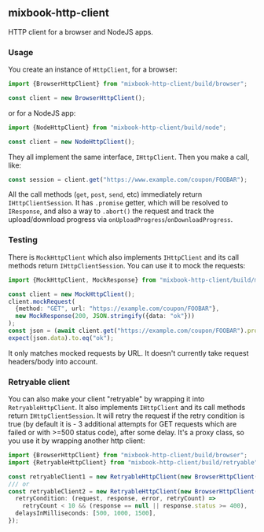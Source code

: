 ## mixbook-http-client

HTTP client for a browser and NodeJS apps.

### Usage

You create an instance of `HttpClient`, for a browser:

```ts
import {BrowserHttpClient} from "mixbook-http-client/build/browser";

const client = new BrowserHttpClient();
```

or for a NodeJS app:

```ts
import {NodeHttpClient} from "mixbook-http-client/build/node";

const client = new NodeHttpClient();
```

They all implement the same interface, `IHttpClient`. Then you make a call, like:

```ts
const session = client.get("https://www.example.com/coupon/FOOBAR");
```

All the call methods (`get`, `post`, `send`, etc) immediately return `IHttpClientSession`. It has
`.promise` getter, which will be resolved to `IResponse`, and also a way to `.abort()` the request and
track the upload/download progress via `onUploadProgress`/`onDownloadProgress`.

### Testing

There is `MockHttpClient` which also implements `IHttpClient` and its call methods return
`IHttpClientSession`. You can use it to mock the requests:

```ts
import {MockHttpClient, MockResponse} from "mixbook-http-client/build/mock";

const client = new MockHttpClient();
client.mockRequest(
  {method: "GET", url: "https://example.com/coupon/FOOBAR"},
  new MockResponse(200, JSON.stringify({data: "ok"}))
);
const json = (await client.get("https://example.com/coupon/FOOBAR").promise).json;
expect(json.data).to.eq("ok");
```

It only matches mocked requests by URL. It doesn't currently take request headers/body into account.

### Retryable client

You can also make your client "retryable" by wrapping it into `RetryableHttpClient`. It also implements
`IHttpClient` and its call methods return `IHttpClientSession`. It will retry the request if the retry
condition is true (by default it is - 3 additional attempts for GET requests which are failed or with >=500
status code), after some delay. It's a proxy class, so you use it by wrapping another http client:

```ts
import {BrowserHttpClient} from "mixbook-http-client/build/browser";
import {RetryableHttpClient} from "mixbook-http-client/build/retryable";

const retryableClient1 = new RetryableHttpClient(new BrowserHttpClient());
/// or
const retryableClient2 = new RetryableHttpClient(new BrowserHttpClient(), {
  retryCondition: (request, response, error, retryCount) =>
    retryCount < 10 && (response == null || response.status >= 400),
  delaysInMilliseconds: [500, 1000, 1500],
});
```
